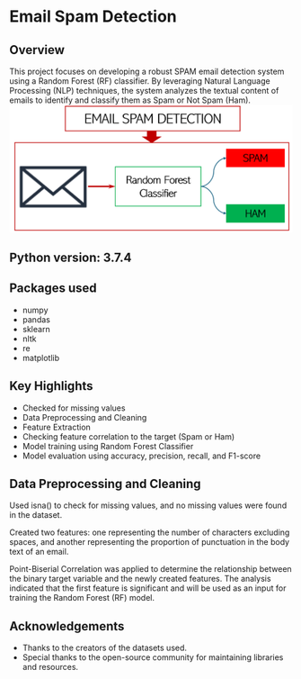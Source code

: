 # Email Spam Detection
## Overview
This project focuses on developing a robust SPAM email detection system using a Random Forest (RF) classifier. By leveraging Natural Language Processing (NLP) techniques, the system analyzes the textual content of emails to identify and classify them as Spam or Not Spam (Ham).
![image alt](https://github.com/adeyie/Email-Spam-Detection/blob/4ac767a78cb37040241a5a437becd4598a43adec/Email%20SPAM.PNG)

## Python version: 3.7.4
## Packages used
* numpy
* pandas
* sklearn
* nltk
* re
* matplotlib

## Key Highlights
* Checked for missing values
* Data Preprocessing and Cleaning
* Feature Extraction
* Checking feature correlation to the target (Spam or Ham)
* Model training using Random Forest Classifier
* Model evaluation using accuracy, precision, recall, and F1-score

## Data Preprocessing and Cleaning
Used isna() to check for missing values, and no missing values were found in the dataset.

Created two features: one representing the number of characters excluding spaces, and another representing the proportion of punctuation in the body text of an email.

Point-Biserial Correlation was applied to determine the relationship between the binary target variable and the newly created features. The analysis indicated that the first feature is significant and will be used as an input for training the Random Forest (RF) model.



## Acknowledgements
* Thanks to the creators of the datasets used.
* Special thanks to the open-source community for maintaining libraries and resources.


